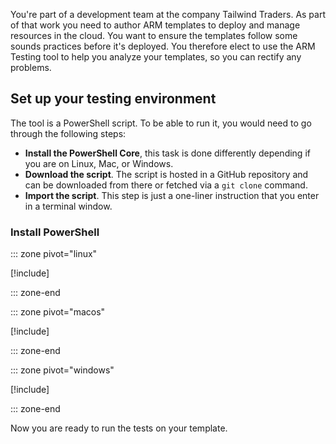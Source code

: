 You're part of a development team at the company Tailwind Traders. As part of that work you need to author ARM templates to deploy and manage resources in the cloud. You want to ensure the templates follow some sounds practices before it's deployed. You therefore elect to use the ARM Testing tool to help you analyze your templates, so you can rectify any problems. 

## Set up your testing environment

The tool is a PowerShell script. To be able to run it, you would need to go through the following steps:

- **Install the PowerShell Core**, this task is done differently depending if you are on Linux, Mac, or Windows.
- **Download the script**. The script is hosted in a GitHub repository and can be downloaded from there or fetched via a `git clone` command.
- **Import the script**. This step is just a one-liner instruction that you enter in a terminal window.

### Install PowerShell

::: zone pivot="linux"

[!include[](./os/5-exercise-test-toolkit-linux.md)]

::: zone-end

::: zone pivot="macos"

[!include[](./os/5-exercise-test-toolkit-macos.md)]

::: zone-end

::: zone pivot="windows"

[!include[](./os/5-exercise-test-toolkit-windows.md)]

::: zone-end

Now you are ready to run the tests on your template.
